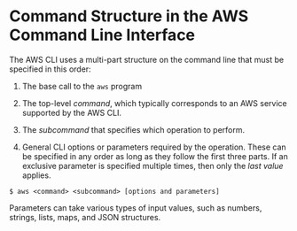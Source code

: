 # Command Structure in the AWS Command Line Interface<a name="cli-usage-commandstructure"></a>

The AWS CLI uses a multi\-part structure on the command line that must be specified in this order:

1. The base call to the `aws` program

1. The top\-level *command*, which typically corresponds to an AWS service supported by the AWS CLI\.

1. The *subcommand* that specifies which operation to perform\. 

1. General CLI options or parameters required by the operation\. These can be specified in any order as long as they follow the first three parts\. If an exclusive parameter is specified multiple times, then only the *last value* applies\.

```
$ aws <command> <subcommand> [options and parameters]
```

Parameters can take various types of input values, such as numbers, strings, lists, maps, and JSON structures\.
